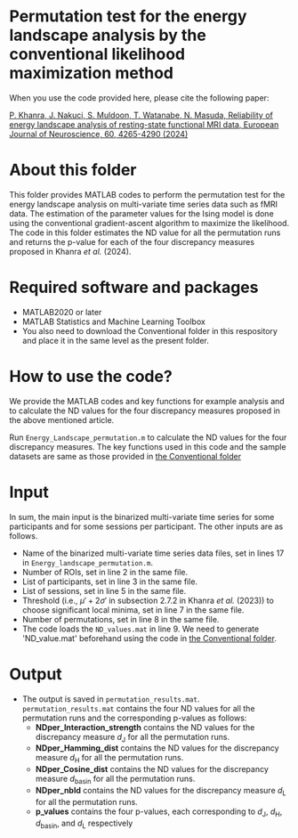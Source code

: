 # Permutation test for the energy landscape analysis by the conventional likelihood maximization method

When you use the code provided here, please cite the following paper:

[P. Khanra, J. Nakuci, S. Muldoon, T. Watanabe, N. Masuda, Reliability of energy landscape analysis of resting-state functional MRI data, European Journal of Neuroscience, 60, 4265-4290 (2024)](https://doi.org/10.1111/ejn.16390)

# About this folder

This folder provides MATLAB codes to perform the permutation test for the energy landscape analysis on multi-variate time series data such as fMRI data. The estimation of the parameter values for the Ising model is done using the conventional gradient-ascent algorithm to maximize the likelihood. The code in this folder estimates the ND value for all the permutation runs and returns the p-value for each of the four discrepancy measures proposed in Khanra *et al.* (2024).

# Required software and packages

- MATLAB2020 or later
- MATLAB Statistics and Machine Learning Toolbox
- You also need to download the Conventional folder in this respository and place it in the same level as the present folder.

# How to use the code?

We provide the MATLAB codes and key functions for example analysis and to calculate the ND values for the four discrepancy measures proposed in the above mentioned article.

Run `Energy_Landscape_permutation.m` to calculate the ND values for the four discrepancy measures. The key functions used in this code and the sample datasets are same as those provided in [the Conventional folder](https://github.com/pitambarkhanra/energy_landscape_analysis/tree/main/Conventional)

# Input
In sum, the main input is the binarized multi-variate time series for some participants and for some sessions per participant. The other inputs are as follows.
- Name of the binarized multi-variate time series data files, set in lines 17 in `Energy_landscape_permutation.m`.
- Number of ROIs, set in line 2 in the same file.
- List of participants, set in line 3 in the same file.
- List of sessions, set in line 5 in the same file.
- Threshold (i.e., $\mu' + 2\sigma'$ in subsection $2.7.2$ in Khanra *et al.* (2023)) to choose significant local minima, set in line 7 in the same file.
- Number of permutations, set in line 8 in the same file.
- The code loads the `ND_values.mat` in line 9. We need to generate 'ND_value.mat' beforehand using the code in [the Conventional folder](https://github.com/pitambarkhanra/energy_landscape_analysis/tree/main/Conventional).

# Output
- The output is saved in ``permutation_results.mat``. ``permutation_results.mat`` contains the four ND values for all the permutation runs and the corresponding p-values as follows:
    - **NDper_Interaction_strength** contains the ND values for the discrepancy measure $d_{\text{J}}$ for all the permutation runs.
    - **NDper_Hamming_dist** contains the ND values for the discrepancy measure $d_{\text{H}}$ for all the permutation runs.
    - **NDper_Cosine_dist** contains the ND values for the discrepancy measure $d_{\text{basin}}$ for all the permutation runs.
    - **NDper_nbld** contains the ND values for the discrepancy measure $d_{\text{L}}$ for all the permutation runs.
    - **p_values** contains the four p-values, each corresponding to $d_{\text{J}}$, $d_{\text{H}}$, $d_{\text{basin}}$, and $d_{\text{L}}$ respectively
